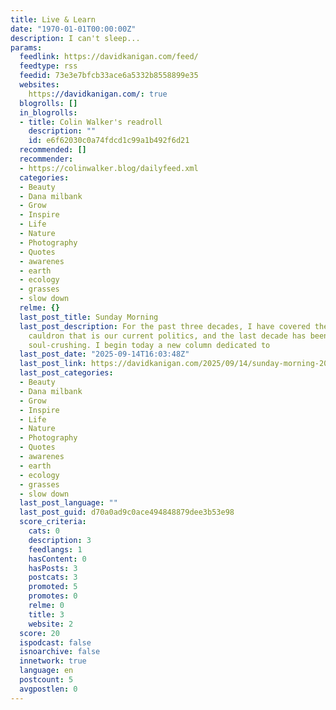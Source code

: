 ```yaml
---
title: Live & Learn
date: "1970-01-01T00:00:00Z"
description: I can't sleep...
params:
  feedlink: https://davidkanigan.com/feed/
  feedtype: rss
  feedid: 73e3e7bfcb33ace6a5332b8558899e35
  websites:
    https://davidkanigan.com/: true
  blogrolls: []
  in_blogrolls:
  - title: Colin Walker's readroll
    description: ""
    id: e6f62030c0a74fdcd1c99a1b492f6d21
  recommended: []
  recommender:
  - https://colinwalker.blog/dailyfeed.xml
  categories:
  - Beauty
  - Dana milbank
  - Grow
  - Inspire
  - Life
  - Nature
  - Photography
  - Quotes
  - awarenes
  - earth
  - ecology
  - grasses
  - slow down
  relme: {}
  last_post_title: Sunday Morning
  last_post_description: For the past three decades, I have covered the dehumanizing
    cauldron that is our current politics, and the last decade has been particularly
    soul-crushing. I begin today a new column dedicated to
  last_post_date: "2025-09-14T16:03:48Z"
  last_post_link: https://davidkanigan.com/2025/09/14/sunday-morning-200/
  last_post_categories:
  - Beauty
  - Dana milbank
  - Grow
  - Inspire
  - Life
  - Nature
  - Photography
  - Quotes
  - awarenes
  - earth
  - ecology
  - grasses
  - slow down
  last_post_language: ""
  last_post_guid: d70a0ad9c0ace494848879dee3b53e98
  score_criteria:
    cats: 0
    description: 3
    feedlangs: 1
    hasContent: 0
    hasPosts: 3
    postcats: 3
    promoted: 5
    promotes: 0
    relme: 0
    title: 3
    website: 2
  score: 20
  ispodcast: false
  isnoarchive: false
  innetwork: true
  language: en
  postcount: 5
  avgpostlen: 0
---
```

